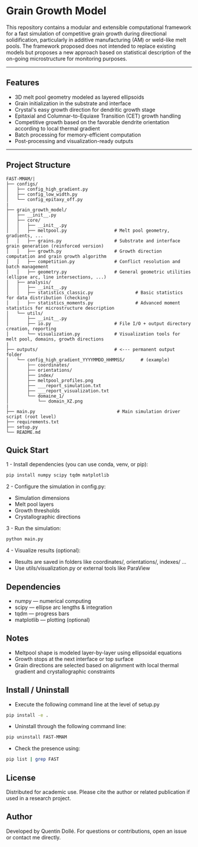# Grain Growth Model

This repository contains a modular and extensible computational framework for a fast simulation of competitive grain growth during directional solidification, particularly in additive manufacturing (AM) or weld-like melt pools. The framework proposed does not intended to replace existing models but proposes a new approach based on statistical description of the on-going microstructure for monitoring purposes.

---

## Features

- 3D melt pool geometry modeled as layered ellipsoids  
- Grain initialization in the substrate and interface
- Crystal's easy growth direction for dendritic growth stage
- Epitaxial and Columnar-to-Equiaxe Transition (CET) growth handling  
- Competitive growth based on the favorable dendrite orientation according to local thermal gradient  
- Batch processing for memory-efficient computation  
- Post-processing and visualization-ready outputs  

---

## Project Structure

```text
FAST-MMAM/|
├── configs/
│   ├── config_high_gradient.py
│   ├── config_low_width.py
│   └── config_epitaxy_off.py
|
├── grain_growth_model/
│   ├── __init__.py
│   ├── core/     
│   │   ├── __init__.py     
│   │   ├── meltpool.py                  # Melt pool geometry, gradients, ...
│   │   ├── grains.py                    # Substrate and interface grain generation (reinforced version)
│   │   ├── growth.py                    # Growth direction computation and grain growth algorithm
│   │   ├── competition.py               # Conflict resolution and batch management
│   │   ├── geometry.py                  # General geometric utilities (ellipse arc, line intersections, ...)
│   ├── analysis/     
│   │   ├── __init__.py     
│   │   ├── statistics_classic.py                # Basic statistics for data distribution (checking)
│   │   ├── statistics_moments.py                # Advanced moment statistics for microstructure description
│   └── utils/     
│       ├── __init__.py     
│       ├── io.py                        # File I/O + output directory creation, reporting
│       └── visualization.py             # Visualization tools for melt pool, domains, growth directions
|
├── outputs/                             # <--- permanent output folder
│   └── config_high_gradient_YYYYMMDD_HHMMSS/      # (example)
│       ├── coordinates/
│       ├── orientations/
│       ├── index/
│       ├── meltpool_profiles.png
│       ├── ___report_simulation.txt
│       ├── ___report_visualization.txt
│       └── domaine_1/
│           └── domain_XZ.png
|
├── main.py                               # Main simulation driver script (root level)
├── requirements.txt
├── setup.py
└── README.md

```

## Quick Start
1 - Install dependencies (you can use conda, venv, or pip):
```bash
pip install numpy scipy tqdm matplotlib
```

2 - Configure the simulation in config.py:
* Simulation dimensions
* Melt pool layers
* Growth thresholds
* Crystallographic directions

3 - Run the simulation:
```bash
python main.py
```

4 - Visualize results (optional):
* Results are saved in folders like coordinates/, orientations/, indexes/ ...
* Use utils/visualization.py or external tools like ParaView

## Dependencies
* numpy — numerical computing
* scipy — ellipse arc lengths & integration
* tqdm — progress bars
* matplotlib — plotting (optional)


## Notes
* Meltpool shape is modeled layer-by-layer using ellipsoidal equations
* Growth stops at the next interface or top surface
* Grain directions are selected based on alignment with local thermal gradient and crystallographic constraints

## Install / Uninstall
* Execute the following command line at the level of setup.py
```bash
pip install -e .
```
* Uninstall through the following command line:
```bash
pip uninstall FAST-MMAM
```
* Check the presence using:
```bash
pip list | grep FAST
```

## License
Distributed for academic use. Please cite the author or related publication if used in a research project.

## Author
Developed by Quentin Dollé. For questions or contributions, open an issue or contact me directly.